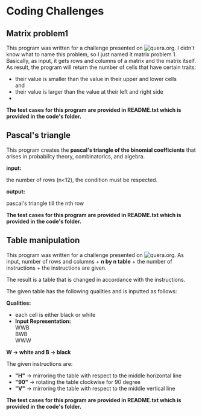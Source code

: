 # Coding Challenges  

## Matrix problem1  

This program was written for a challenge presented on ![quera.org](https://quera.org/). I didn't know what to name this problem, so I just named it matrix problem 1. Basically, as input, it gets rows and columns of a matrix and the matrix itself. As result, the program will return the number of cells that have certain traits:
- their value is smaller than the value in their upper and lower cells  
and 
- their value is larger than the value at their left and right side  
- 
**The test cases for this program are provided in README.txt which is provided in the code's folder.**
## Pascal's triangle  

This program creates the **pascal's triangle of the binomial coefficients** that arises in probability theory, combinatorics, and algebra.  

**input:**  

the number of rows (n<12), the condition must be respected.  

**output:**  

pascal's triangle till the nth row  

**The test cases for this program are provided in README.txt which is provided in the code's folder.**
## Table manipulation  

This program was written for a challenge presented on ![quera.org](https://quera.org/). As input, number of rows and columns + **n by n table** + the number of instructions + the instructions are given.    

The result is a table that is changed in accordance with the instructions.  

The given table has the following qualities and is inputted as follows:  

**Qualities:**  

- each cell is either black or white  
- **Input Representation:**  
WWB  
BWB  
WWW  

**W -> white   and    B -> black**  

The given instructions are:  

- **"H"** -> mirroring the table with respect to the middle horizontal line
- **"90"** -> rotating the table clockwise for 90 degree
- **"V"** -> mirroring the table with respect to the middle vertical line  


**The test cases for this program are provided in README.txt which is provided in the code's folder.**
